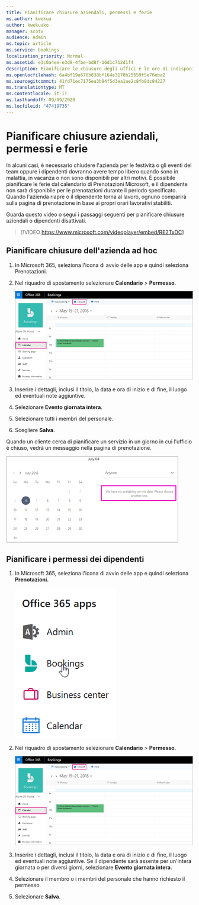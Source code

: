 ```yaml
---
title: Pianificare chiusure aziendali, permessi e ferie
ms.author: kwekua
author: kwekuako
manager: scotv
audience: Admin
ms.topic: article
ms.service: bookings
localization_priority: Normal
ms.assetid: e3c0a4ee-e3d8-4fbe-bd8f-16d1c712d1f4
description: Pianificare le chiusure degli uffici e le ore di indisponibilità dei dipendenti dal calendario Bookings in modo che i dipendenti siano contrassegnati come non disponibili per le prenotazioni durante gli orari specificati.
ms.openlocfilehash: 6a4bf19a676b838bf164e3170b25659f5e76eba2
ms.sourcegitcommit: 41fd71ec7175ea3b94f5d3ea1ae2c8fb8dc84227
ms.translationtype: MT
ms.contentlocale: it-IT
ms.lasthandoff: 09/09/2020
ms.locfileid: "47419735"
---
```

# <a name="schedule-business-closures-time-off-and-vacation-time"></a>Pianificare chiusure aziendali, permessi e ferie

In alcuni casi, è necessario chiudere l'azienda per le festività o gli eventi del team oppure i dipendenti dovranno avere tempo libero quando sono in malattia, in vacanza o non sono disponibili per altri motivi. È possibile pianificare le ferie dal calendario di Prenotazioni Microsoft, e il dipendente non sarà disponibile per le prenotazioni durante il periodo specificato. Quando l'azienda riapre o il dipendente torna al lavoro, ognuno comparirà sulla pagina di prenotazione in base ai propri orari lavorativi stabiliti.

Guarda questo video o segui i passaggi seguenti per pianificare chiusure aziendali o dipendenti disattivati.

> [!VIDEO https://www.microsoft.com/videoplayer/embed/RE2TxDC]

## <a name="schedule-ad-hoc-business-closures"></a>Pianificare chiusure dell'azienda ad hoc

1. In Microsoft 365, seleziona l'icona di avvio delle app e quindi seleziona Prenotazioni.

1. Nel riquadro di spostamento selezionare **Calendario** \> **Permesso**.

   ![Immagine del pulsante Visualizzazione calendario e tempo libero di Bookings](../media/bookings-calendar-timeoff.png)

1. Inserire i dettagli, inclusi il titolo, la data e ora di inizio e di fine, il luogo ed eventuali note aggiuntive.

1. Selezionare **Evento giornata intera**.

1. Selezionare tutti i membri del personale.

1. Scegliere **Salva**.

Quando un cliente cerca di pianificare un servizio in un giorno in cui l'ufficio è chiuso, vedrà un messaggio nella pagina di prenotazione.

   ![Immagine del messaggio di esempio visualizzato dal cliente quando tenta di prenotare durante il periodo di riposo](../media/bookings-timeoff-message.png)

## <a name="schedule-employee-time-off"></a>Pianificare i permessi dei dipendenti

1. In Microsoft 365, seleziona l'icona di avvio delle app e quindi seleziona **Prenotazioni.**

   ![Immagine dell'icona di avvio delle app](../media/bookings-applauncher.png)

1. Nel riquadro di spostamento selezionare **Calendario** \> **Permesso**.

   ![Immagine del pulsante Visualizzazione calendario e tempo libero di Bookings](../media/bookings-calendar-timeoff.png)

1. Inserire i dettagli, inclusi il titolo, la data e ora di inizio e di fine, il luogo ed eventuali note aggiuntive. Se il dipendente sarà assente per un'intera giornata o per diversi giorni, selezionare **Evento giornata intera**.

1. Selezionare il membro o i membri del personale che hanno richiesto il permesso.

1. Selezionare **Salva**.
